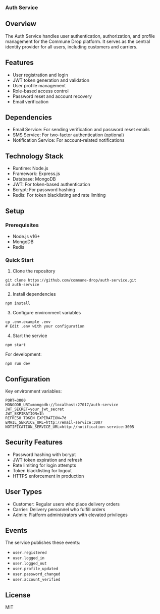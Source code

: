 ### Auth Service

## Overview

The Auth Service handles user authentication, authorization, and profile management for the Commune Drop platform. It serves as the central identity provider for all users, including customers and carriers.

## Features

- User registration and login
- JWT token generation and validation
- User profile management
- Role-based access control
- Password reset and account recovery
- Email verification


## Dependencies

- Email Service: For sending verification and password reset emails
- SMS Service: For two-factor authentication (optional)
- Notification Service: For account-related notifications


## Technology Stack

- Runtime: Node.js
- Framework: Express.js
- Database: MongoDB
- JWT: For token-based authentication
- Bcrypt: For password hashing
- Redis: For token blacklisting and rate limiting


## Setup

### Prerequisites

- Node.js v16+
- MongoDB
- Redis


### Quick Start

1. Clone the repository


```shellscript
git clone https://github.com/commune-drop/auth-service.git
cd auth-service
```

2. Install dependencies


```shellscript
npm install
```

3. Configure environment variables


```shellscript
cp .env.example .env
# Edit .env with your configuration
```

4. Start the service


```shellscript
npm start
```

For development:

```shellscript
npm run dev
```

## Configuration

Key environment variables:

```plaintext
PORT=3000
MONGODB_URI=mongodb://localhost:27017/auth-service
JWT_SECRET=your_jwt_secret
JWT_EXPIRATION=1h
REFRESH_TOKEN_EXPIRATION=7d
EMAIL_SERVICE_URL=http://email-service:3007
NOTIFICATION_SERVICE_URL=http://notification-service:3005
```

## Security Features

- Password hashing with bcrypt
- JWT token expiration and refresh
- Rate limiting for login attempts
- Token blacklisting for logout
- HTTPS enforcement in production


## User Types

- Customer: Regular users who place delivery orders
- Carrier: Delivery personnel who fulfill orders
- Admin: Platform administrators with elevated privileges


## Events

The service publishes these events:

- `user.registered`
- `user.logged_in`
- `user.logged_out`
- `user.profile_updated`
- `user.password_changed`
- `user.account_verified`


## License

MIT
